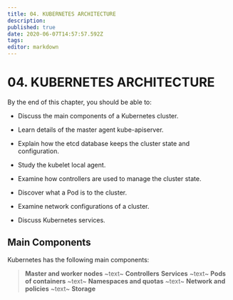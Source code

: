 ```yaml
---
title: 04. KUBERNETES ARCHITECTURE
description: 
published: true
date: 2020-06-07T14:57:57.592Z
tags: 
editor: markdown
---
```


# 04. KUBERNETES ARCHITECTURE
By the end of this chapter, you should be able to:


*   Discuss the main components of a Kubernetes cluster.

*   Learn details of the master agent kube\-apiserver.

*   Explain how the etcd database keeps the cluster state and configuration.

*   Study the kubelet local agent.

*   Examine how controllers are used to manage the cluster state.

*   Discover what a Pod is to the cluster.

*   Examine network configurations of a cluster.

*   Discuss Kubernetes services.

## Main Components
Kubernetes has the following main components:

>**Master and worker nodes**
~text~
**Controllers**
**Services**
~text~
**Pods of containers**
~text~
**Namespaces and quotas**
~text~
**Network and policies**
~text~
**Storage**

